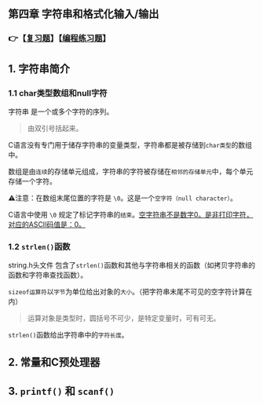 ## 第四章 字符串和格式化输入/输出

### 👉【[复习题](./复习题.md)】【[编程练习题](./编程题.md)】

## 1. 字符串简介

### 1.1 char类型数组和null字符
字符串 是一个或多个字符的序列。
> 由双引号括起来。

C语言没有专门用于储存字符串的变量类型，字符串都是被存储到`char类型`的数组中。

数组是由`连续`的存储单元组成，字符串的字符被存储在`相邻的存储单元`中，每个单元存储一个字符。

⚠️注意：在数组末尾位置的字符是 `\0`。这是一个`空字符（null character）`。

C语言中使用 `\0` 规定了标记字符串的`结束`。<u>空字符串不是数字0。是非打印字符，对应的ASCII码值是：0。</u>

### 1.2 `strlen()`函数
string.h头文件 包含了`strlen()`函数和其他与字符串相关的函数（如拷贝字符串的函数和字符串查找函数）。

`sizeof运算符`以`字节`为单位给出对象的`大小`。（把字符串末尾不可见的空字符计算在内）
> 运算对象是类型时，圆括号不可少，是特定变量时，可有可无。


`strlen()`函数给出字符串中的`字符长度`。

## 2. 常量和C预处理器



## 3. `printf()` 和 `scanf()`



